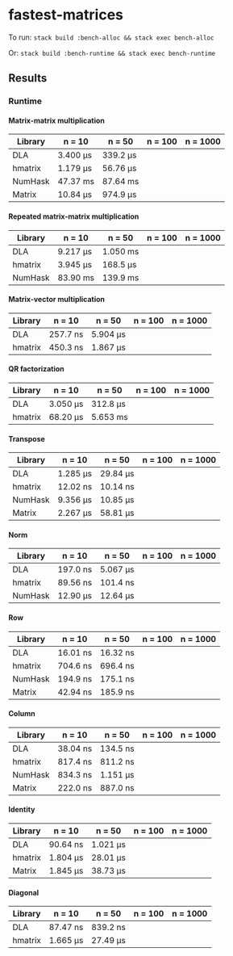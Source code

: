 # fastest-matrices

To run:
`stack build :bench-alloc && stack exec bench-alloc`

Or:
`stack build :bench-runtime && stack exec bench-runtime`

## Results

### Runtime

#### Matrix-matrix multiplication

| Library | n = 10 | n = 50 | n = 100 | n = 1000 |
| --- | --- | --- | --- | --- |
| DLA | 3.400 μs | 339.2 μs | | |
| hmatrix | 1.179 μs | 56.76 μs | | |
| NumHask | 47.37 ms | 87.64 ms | | |
| Matrix | 10.84 μs | 974.9 μs | | |

#### Repeated matrix-matrix multiplication

| Library | n = 10 | n = 50 | n = 100 | n = 1000 |
| --- | --- | --- | --- | --- |
| DLA | 9.217 μs | 1.050 ms | | |
| hmatrix | 3.945 μs | 168.5 μs | | |
| NumHask | 83.90 ms | 139.9 ms  | | |

#### Matrix-vector multiplication

| Library | n = 10 | n = 50 | n = 100 | n = 1000 |
| --- | --- | --- | --- | --- |
| DLA | 257.7 ns | 5.904 μs | | |
| hmatrix | 450.3 ns | 1.867 μs | | |

#### QR factorization

| Library | n = 10 | n = 50 | n = 100 | n = 1000 |
| --- | --- | --- | --- | --- |
| DLA | 3.050 μs | 312.8 μs | | |
| hmatrix | 68.20 μs | 5.653 ms | | |

#### Transpose

| Library | n = 10 | n = 50 | n = 100 | n = 1000 |
| --- | --- | --- | --- | --- |
| DLA | 1.285 μs | 29.84 μs | | |
| hmatrix | 12.02 ns | 10.14 ns | | |
| NumHask | 9.356 μs | 10.85 μs | | |
| Matrix | 2.267 μs | 58.81 μs | | |


#### Norm

| Library | n = 10 | n = 50 | n = 100 | n = 1000 |
| --- | --- | --- | --- | --- |
| DLA | 197.0 ns | 5.067 μs | | |
| hmatrix | 89.56 ns | 101.4 ns | | |
| NumHask | 12.90 μs | 12.64 μs | | |

#### Row

| Library | n = 10 | n = 50 | n = 100 | n = 1000 |
| --- | --- | --- | --- | --- |
| DLA | 16.01 ns | 16.32 ns | | |
| hmatrix | 704.6 ns | 696.4 ns | | |
| NumHask | 194.9 ns | 175.1 ns | | |
| Matrix | 42.94 ns | 185.9 ns | | |

#### Column

| Library | n = 10 | n = 50 | n = 100 | n = 1000 |
| --- | --- | --- | --- | --- |
| DLA | 38.04 ns | 134.5 ns | | |
| hmatrix | 817.4 ns | 811.2 ns | | |
| NumHask | 834.3 ns | 1.151 μs | | |
| Matrix | 222.0 ns | 887.0 ns  | | |

#### Identity

| Library | n = 10 | n = 50 | n = 100 | n = 1000 |
| --- | --- | --- | --- | --- |
| DLA | 90.64 ns | 1.021 μs | | |
| hmatrix | 1.804 μs | 28.01 μs | | |
| Matrix | 1.845 μs | 38.73 μs | | |

#### Diagonal

| Library | n = 10 | n = 50 | n = 100 | n = 1000 |
| --- | --- | --- | --- | --- |
| DLA | 87.47 ns | 839.2 ns | | |
| hmatrix | 1.665 μs | 27.49 μs | | |
